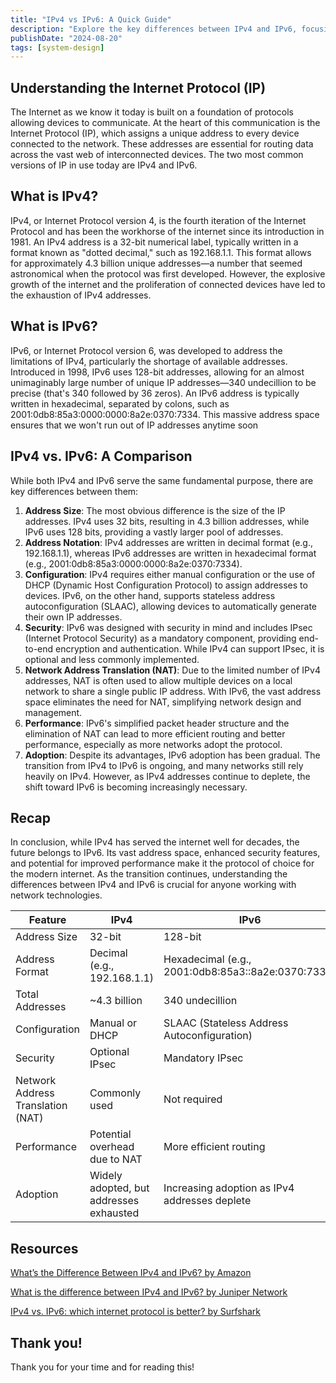 ```yaml
---
title: "IPv4 vs IPv6: A Quick Guide"
description: "Explore the key differences between IPv4 and IPv6, focusing on address size, security, and performance, and understand their impact on the internet."
publishDate: "2024-08-20"
tags: [system-design]
---
```


## Understanding the Internet Protocol (IP)

The Internet as we know it today is built on a foundation of protocols allowing devices to communicate. At the heart of this communication is the Internet Protocol (IP), which assigns a unique address to every device connected to the network. These addresses are essential for routing data across the vast web of interconnected devices. The two most common versions of IP in use today are IPv4 and IPv6.

## What is IPv4?

IPv4, or Internet Protocol version 4, is the fourth iteration of the Internet Protocol and has been the workhorse of the internet since its introduction in 1981. An IPv4 address is a 32-bit numerical label, typically written in a format known as "dotted decimal," such as 192.168.1.1. This format allows for approximately 4.3 billion unique addresses—a number that seemed astronomical when the protocol was first developed. However, the explosive growth of the internet and the proliferation of connected devices have led to the exhaustion of IPv4 addresses.

## What is IPv6?

IPv6, or Internet Protocol version 6, was developed to address the limitations of IPv4, particularly the shortage of available addresses. Introduced in 1998, IPv6 uses 128-bit addresses, allowing for an almost unimaginably large number of unique IP addresses—340 undecillion to be precise (that's 340 followed by 36 zeros). An IPv6 address is typically written in hexadecimal, separated by colons, such as 2001:0db8:85a3:0000:0000:8a2e:0370:7334. This massive address space ensures that we won't run out of IP addresses anytime soon

## IPv4 vs. IPv6: A Comparison

While both IPv4 and IPv6 serve the same fundamental purpose, there are key differences between them:

1. **Address Size**: The most obvious difference is the size of the IP addresses. IPv4 uses 32 bits, resulting in 4.3 billion addresses, while IPv6 uses 128 bits, providing a vastly larger pool of addresses.
2. **Address Notation**: IPv4 addresses are written in decimal format (e.g., 192.168.1.1), whereas IPv6 addresses are written in hexadecimal format (e.g., 2001:0db8:85a3:0000:0000:8a2e:0370:7334).
3. **Configuration**: IPv4 requires either manual configuration or the use of DHCP (Dynamic Host Configuration Protocol) to assign addresses to devices. IPv6, on the other hand, supports stateless address autoconfiguration (SLAAC), allowing devices to automatically generate their own IP addresses.
4. **Security**: IPv6 was designed with security in mind and includes IPsec (Internet Protocol Security) as a mandatory component, providing end-to-end encryption and authentication. While IPv4 can support IPsec, it is optional and less commonly implemented.
5. **Network Address Translation (NAT)**: Due to the limited number of IPv4 addresses, NAT is often used to allow multiple devices on a local network to share a single public IP address. With IPv6, the vast address space eliminates the need for NAT, simplifying network design and management.
6. **Performance**: IPv6's simplified packet header structure and the elimination of NAT can lead to more efficient routing and better performance, especially as more networks adopt the protocol.
7. **Adoption**: Despite its advantages, IPv6 adoption has been gradual. The transition from IPv4 to IPv6 is ongoing, and many networks still rely heavily on IPv4. However, as IPv4 addresses continue to deplete, the shift toward IPv6 is becoming increasingly necessary.

## Recap

In conclusion, while IPv4 has served the internet well for decades, the future belongs to IPv6. Its vast address space, enhanced security features, and potential for improved performance make it the protocol of choice for the modern internet. As the transition continues, understanding the differences between IPv4 and IPv6 is crucial for anyone working with network technologies.

| Feature | IPv4 | IPv6 |
| --- | --- | --- |
| Address Size | 32-bit | 128-bit |
| Address Format | Decimal (e.g., 192.168.1.1) | Hexadecimal (e.g., 2001:0db8:85a3::8a2e:0370:7334) |
| Total Addresses | ~4.3 billion | 340 undecillion |
| Configuration | Manual or DHCP | SLAAC (Stateless Address Autoconfiguration) |
| Security | Optional IPsec | Mandatory IPsec |
| Network Address Translation (NAT) | Commonly used | Not required |
| Performance | Potential overhead due to NAT | More efficient routing |
| Adoption | Widely adopted, but addresses exhausted | Increasing adoption as IPv4 addresses deplete |

## Resources

[What’s the Difference Between IPv4 and IPv6? by Amazon](https://aws.amazon.com/compare/the-difference-between-ipv4-and-ipv6/)

[What is the difference between IPv4 and IPv6? by Juniper Network](https://www.juniper.net/us/en/research-topics/what-is-ipv4-vs-ipv6.html)

[IPv4 vs. IPv6: which internet protocol is better? by Surfshark](https://surfshark.com/blog/ipv4-vs-ipv6)

## Thank you!

Thank you for your time and for reading this!
